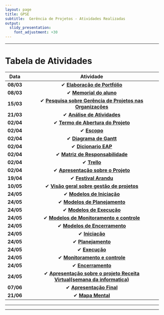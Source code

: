 ```yaml
---
layout: page
title: GPSE
subtitle:  Gerência de Projetos - Atividades Realizadas
output:
  slidy_presentation:
    font_adjustment: +30
---
```

---

# Tabela de Atividades

| **Data**    | **Atividade**      |
| ------- |:--------------------------------------------------------------------------------------------:| 
| **08/03**   | ✔ **[Elaboração de Portfólio](https://giovannafantacini.github.io/giovannafantacini.io/)**|
| **08/03**   | ✔ **[Memorial do aluno](https://giovannafantacini.github.io/giovannafantacini.io/aboutme/)**|
| **15/03**   | ✔ **[Pesquisa sobre Gerência de Projetos nas Organizações](Atividades/GerenciaDeProjetosNasOrganizacoes.pdf)**|
| **21/03**   | ✔ **[Análise de Atividades](https://docs.google.com/document/d/1yDdJYi9S2DZUyQqpYGj-MNudp2g0dJPexBqdY3H-KAQ/edit?usp=sharing)**|
| **02/04**   | ✔ **[Termo de Abertura do Projeto](https://docs.google.com/document/d/1aR19AwLN2EVn_R-2uPGIaljOCh7MsvgiiA6d93_lHnU/edit?usp=sharing)**|
| **02/04**   | ✔ **[Escopo](https://docs.google.com/document/d/1ktoJXDZPh0qREMrnHch-rXsOS0G8CEyvLQF9mO0HrLs/edit?usp=sharing)**|
| **02/04**   | ✔ **[Diagrama de Gantt](https://docs.google.com/spreadsheets/d/1KdBNrJeSerPNAUN9_EOkNh_04BfhLp7mWcpIrWtWh4U/edit?usp=sharing)**|
| **02/04**   | ✔ **[Dicionario EAP](https://docs.google.com/document/d/12TvCQ-k6KBFQ2FQu9Mc-sEa04WdTr0hntIileFiFmS8/edit?usp=sharing)**|
| **02/04**   | ✔ **[Matriz de Responsabilidade](https://docs.google.com/document/d/1QEzKJuVQ_O3DDfMyseGWUBDp-vjy89Ob_hoEaRDJ-UY/edit?usp=sharing)**|
| **02/04**   | ✔ **[Trello](https://trello.com/invite/b/M8nQWNKk/5cc2fcf0dce2b90e5d506f50a493a3c3/gestaoreceitavirtual)**|
| **02/04**   | ✔ **[Apresentação sobre o Projeto](https://docs.google.com/presentation/d/1ylKlqRKSMAPuR_SLqZEHEDsZDup4J3Wh7TKkau1YnYw/edit?usp=sharing)**|
| **19/04**   | ✔ **[Festival Arandu](Atividades/FestivalArandu.pdf)**|
| **10/05**   | ✔ **[Visão geral sobre gestão de projetos](https://docs.google.com/document/d/1A6xnlqs5VpcULhhDglc4IQznDETKKCqJj4FHNeREG58/edit?usp=sharing)**|
| **24/05**   | ✔ **[Modelos de Iniciação](https://drive.google.com/drive/folders/1E6DuqX6NF3AubBv8_WOLz_AFTlOEbdKd?usp=sharing)**|
| **24/05**   | ✔ **[Modelos de Planejamento](https://drive.google.com/drive/folders/1fwUTTVLweUp0mnsYEUjyddGUTvovlVI_?usp=sharing)**|
| **24/05**   | ✔ **[Modelos de Execução](https://drive.google.com/drive/folders/1qII947WfplQI3_YWeWHTcSkdvVokOHMF?usp=sharing)**|
| **24/05**   | ✔ **[Modelos de Monitoramento e controle](https://drive.google.com/drive/folders/14idV8EyHeOUzUk1E-FwA618MK0aDhBkb?usp=sharing)**|
| **24/05**   | ✔ **[Modelos de Encerramento](https://drive.google.com/drive/folders/1DD10EVU8CuwGLJ2j8NE9mO3VKH-VNgSx?usp=sharing)**|
| **24/05**   | ✔ **[Iniciação](https://drive.google.com/drive/folders/1kItLloMvaYvI1LeY96YHpcXaSFs2Yfwq?usp=sharing)**|
| **24/05**   | ✔ **[Planejamento](https://drive.google.com/drive/folders/1mRFYX9eOGijzYldQD5yrFs9dunhiGwCw?usp=sharing)**|
| **24/05**   | ✔ **[Execução](https://drive.google.com/drive/folders/1YHJnuTA_dpH_64dffQ19WGLXCtiLALZ6?usp=sharing)**|
| **24/05**   | ✔ **[Monitoramento e controle](https://drive.google.com/drive/folders/13IQLtBypV4jGlHKCbfMfGvKIeWg0SEpI?usp=sharing)**|
| **24/05**   | ✔ **[Encerramento](https://drive.google.com/drive/folders/1UvNwZQEN72N1tcSs1ObUfPxhWj4dprAp?usp=sharing)**|
| **24/05**   | ✔ **[Apresentação sobre o projeto Receita Virtual(semana da informatica)](https://drive.google.com/drive/folders/1mmxTfadAaMOsdANNipppOd-DcQP4-mzk?usp=sharing)**|
| **07/06**   | ✔ **[Apresentação Final](Atividades/GerenciaReceitaVirtual.pdf)**|
| **21/06**   | ✔ **[Mapa Mental](Atividades/MapaMentalGerencia.png)**|

---


---

